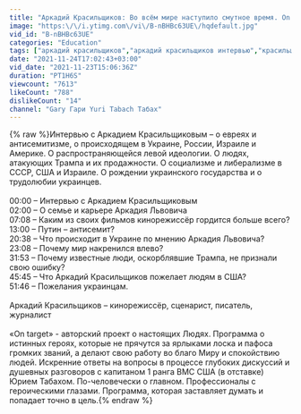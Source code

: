 ```yaml
---
title: "Аркадий Красильщиков: Во всём мире наступило смутное время. On Target с Гари Табах"
image: "https:\/\/i.ytimg.com\/vi\/B-nBHBc63UE\/hqdefault.jpg"
vid_id: "B-nBHBc63UE"
categories: "Education"
tags: ["аркадий красильщиков","аркадий красильщиков интервью","красильщиков"]
date: "2021-11-24T17:02:43+03:00"
vid_date: "2021-11-23T15:06:36Z"
duration: "PT1H6S"
viewcount: "7613"
likeCount: "788"
dislikeCount: "14"
channel: "Gary Гари Yuri Tabach Табах"
---
```

{% raw %}Интервью с Аркадием Красильщиковым – о евреях и антисемитизме, о происходящем в Украине, России, Израиле и Америке. О распространяющейся левой идеологии. О людях, атакующих Трампа и их продажности. О социализме и либерализме в СССР, США и Израиле. О рождении украинского государства и о трудолюбии украинцев.<br /><br />00:00 – Интервью с Аркадием Красильщиковым<br />02:00 – О семье и карьере Аркадия Львовича<br />07:08 – Каким из своих фильмов кинорежиссёр гордится больше всего?<br />13:00 – Путин – антисемит? <br />20:38 – Что происходит в Украине по мнению Аркадия Львовича?<br />23:08 – Почему мир накренился влево?<br />31:53 – Почему известные люди, оскорблявшие Трампа, не признали свою ошибку?<br />45:45 – Что Аркадий Красильщиков пожелает людям в США?<br />51:46 – Пожелания украинцам.<br /><br />Аркадий Красильщиков – кинорежиссёр, сценарист, писатель, журналист<br /><br />«On target» - авторский проект о настоящих Людях. Программа о истинных героях, которые не прячутся за ярлыками лоска и пафоса громких званий, а делают свою работу во благо Миру и спокойствию людей. Искренние ответы на вопросы в процессе глубоких дискуссий и душевных разговоров с капитаном 1 ранга ВМС США (в отставке) Юрием Табахом. По-человечески о главном. Профессионалы с героическими глазами. Программа, которая заставляет думать и попадает точно в цель.{% endraw %}
